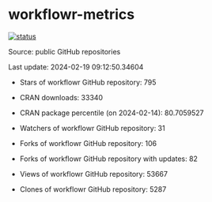 
<!-- README.md is generated from README.Rmd. Please edit that file -->

# workflowr-metrics

[![status](https://github.com/workflowr/workflowr-metrics/workflows/metrics/badge.svg)](https://github.com/workflowr/workflowr-metrics/actions/workflows/metrics.yaml)

Source: public GitHub repositories

Last update: 2024-02-19 09:12:50.34604

<!--





* Weekly active projects (unique users):  ()

* Monthly active projects (unique users):  ()

* Number of workflowr projects on GitHub: 


-->

  - Stars of workflowr GitHub repository: 795

  - CRAN downloads: 33340

  - CRAN package percentile (on 2024-02-14): 80.7059527

  - Watchers of workflowr GitHub repository: 31

  - Forks of workflowr GitHub repository: 106

  - Forks of workflowr GitHub repository with updates: 82

  - Views of workflowr GitHub repository: 53667

  - Clones of workflowr GitHub repository: 5287
